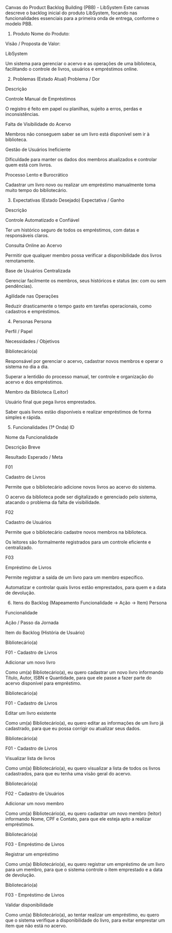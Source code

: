 Canvas do Product Backlog Building (PBB) - LibSystem
Este canvas descreve o backlog inicial do produto LibSystem, focando nas funcionalidades essenciais para a primeira onda de entrega, conforme o modelo PBB.

1. Produto
Nome do Produto:

Visão / Proposta de Valor:

LibSystem

Um sistema para gerenciar o acervo e as operações de uma biblioteca, facilitando o controle de livros, usuários e empréstimos online.

2. Problemas (Estado Atual)
Problema / Dor

Descrição

Controle Manual de Empréstimos

O registro é feito em papel ou planilhas, sujeito a erros, perdas e inconsistências.

Falta de Visibilidade do Acervo

Membros não conseguem saber se um livro está disponível sem ir à biblioteca.

Gestão de Usuários Ineficiente

Dificuldade para manter os dados dos membros atualizados e controlar quem está com livros.

Processo Lento e Burocrático

Cadastrar um livro novo ou realizar um empréstimo manualmente toma muito tempo do bibliotecário.

3. Expectativas (Estado Desejado)
Expectativa / Ganho

Descrição

Controle Automatizado e Confiável

Ter um histórico seguro de todos os empréstimos, com datas e responsáveis claros.

Consulta Online ao Acervo

Permitir que qualquer membro possa verificar a disponibilidade dos livros remotamente.

Base de Usuários Centralizada

Gerenciar facilmente os membros, seus históricos e status (ex: com ou sem pendências).

Agilidade nas Operações

Reduzir drasticamente o tempo gasto em tarefas operacionais, como cadastros e empréstimos.

4. Personas
Persona

Perfil / Papel

Necessidades / Objetivos

Bibliotecário(a)

Responsável por gerenciar o acervo, cadastrar novos membros e operar o sistema no dia a dia.

Superar a lentidão do processo manual, ter controle e organização do acervo e dos empréstimos.

Membro da Biblioteca (Leitor)

Usuário final que pega livros emprestados.

Saber quais livros estão disponíveis e realizar empréstimos de forma simples e rápida.

5. Funcionalidades (1ª Onda)
ID

Nome da Funcionalidade

Descrição Breve

Resultado Esperado / Meta

F01

Cadastro de Livros

Permite que o bibliotecário adicione novos livros ao acervo do sistema.

O acervo da biblioteca pode ser digitalizado e gerenciado pelo sistema, atacando o problema da falta de visibilidade.

F02

Cadastro de Usuários

Permite que o bibliotecário cadastre novos membros na biblioteca.

Os leitores são formalmente registrados para um controle eficiente e centralizado.

F03

Empréstimo de Livros

Permite registrar a saída de um livro para um membro específico.

Automatizar e controlar quais livros estão emprestados, para quem e a data de devolução.

6. Itens do Backlog (Mapeamento Funcionalidade -> Ação -> Item)
Persona

Funcionalidade

Ação / Passo da Jornada

Item do Backlog (História de Usuário)

Bibliotecário(a)

F01 - Cadastro de Livros

Adicionar um novo livro

Como um(a) Bibliotecário(a), eu quero cadastrar um novo livro informando Título, Autor, ISBN e Quantidade, para que ele passe a fazer parte do acervo disponível para empréstimo.

Bibliotecário(a)

F01 - Cadastro de Livros

Editar um livro existente

Como um(a) Bibliotecário(a), eu quero editar as informações de um livro já cadastrado, para que eu possa corrigir ou atualizar seus dados.

Bibliotecário(a)

F01 - Cadastro de Livros

Visualizar lista de livros

Como um(a) Bibliotecário(a), eu quero visualizar a lista de todos os livros cadastrados, para que eu tenha uma visão geral do acervo.

Bibliotecário(a)

F02 - Cadastro de Usuários

Adicionar um novo membro

Como um(a) Bibliotecário(a), eu quero cadastrar um novo membro (leitor) informando Nome, CPF e Contato, para que ele esteja apto a realizar empréstimos.

Bibliotecário(a)

F03 - Empréstimo de Livros

Registrar um empréstimo

Como um(a) Bibliotecário(a), eu quero registrar um empréstimo de um livro para um membro, para que o sistema controle o item emprestado e a data de devolução.

Bibliotecário(a)

F03 - Empréstimo de Livros

Validar disponibilidade

Como um(a) Bibliotecário(a), ao tentar realizar um empréstimo, eu quero que o sistema verifique a disponibilidade do livro, para evitar emprestar um item que não está no acervo.

